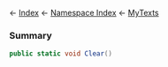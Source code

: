 ← [Index](Api-Index) ← [Namespace Index](Namespace-Index) ← [MyTexts](VRage.MyTexts)

### Summary

```csharp
public static void Clear()
```

